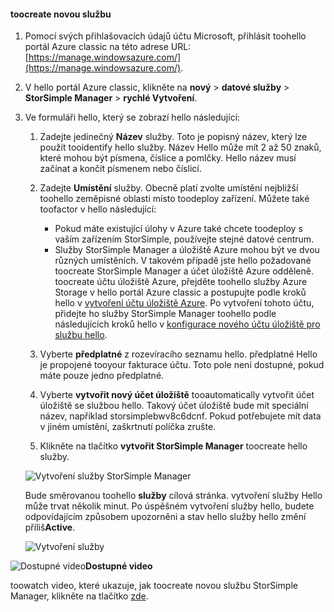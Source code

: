 <!--author=alkohli last changed:01/14/2016-->


#### <a name="toocreate-a-new-service"></a>toocreate novou službu
1. Pomocí svých přihlašovacích údajů účtu Microsoft, přihlásit toohello portál Azure classic na této adrese URL: [https://manage.windowsazure.com/](https://manage.windowsazure.com/).
2. V hello portál Azure classic, klikněte na **nový** > **datové služby** > **StorSimple Manager** > **rychlé Vytvoření**.
3. Ve formuláři hello, který se zobrazí hello následující:
   
   1. Zadejte jedinečný **Název** služby. Toto je popisný název, který lze použít tooidentify hello služby. Název Hello může mít 2 až 50 znaků, které mohou být písmena, číslice a pomlčky. Hello název musí začínat a končit písmenem nebo číslicí.
   2. Zadejte **Umístění** služby. Obecně platí zvolte umístění nejbližší toohello zeměpisné oblasti místo toodeploy zařízení. Můžete také toofactor v hello následující: 
      
      * Pokud máte existující úlohy v Azure také chcete toodeploy s vaším zařízením StorSimple, používejte stejné datové centrum.
      * Služby StorSimple Manager a úložiště Azure mohou být ve dvou různých umístěních. V takovém případě jste hello požadované toocreate StorSimple Manager a účet úložiště Azure odděleně. toocreate účtu úložiště Azure, přejděte toohello služby Azure Storage v hello portál Azure classic a postupujte podle kroků hello v [vytvoření účtu úložiště Azure](../articles/storage/common/storage-create-storage-account.md#create-a-storage-account). Po vytvoření tohoto účtu, přidejte ho služby StorSimple Manager toohello podle následujících kroků hello v [konfigurace nového účtu úložiště pro službu hello](../articles/storsimple/storsimple-deployment-walkthrough.md#configure-a-new-storage-account-for-the-service).
   3. Vyberte **předplatné** z rozevíracího seznamu hello. předplatné Hello je propojené tooyour fakturace účtu. Toto pole není dostupné, pokud máte pouze jedno předplatné.
   4. Vyberte **vytvořit nový účet úložiště** tooautomatically vytvořit účet úložiště se službou hello. Takový účet úložiště bude mít speciální název, například storsimplebwv8c6dcnf. Pokud potřebujete mít data v jiném umístění, zaškrtnutí políčka zrušte. 
   5. Klikněte na tlačítko **vytvořit StorSimple Manager** toocreate hello služby.
   
   ![Vytvoření služby StorSimple Manager](./media/storsimple-create-new-service/HCS_CreateAService-include.png)
   
   Bude směrovanou toohello **služby** cílová stránka. vytvoření služby Hello může trvat několik minut. Po úspěšném vytvoření služby hello, budete odpovídajícím způsobem upozorněni a stav hello služby hello změní příliš**Active**.
   
   ![Vytvoření služby](./media/storsimple-create-new-service/HCS_StorSimpleManagerServicePage-include.png)

![Dostupné video](./media/storsimple-create-new-service/Video_icon.png)**Dostupné video**

toowatch video, které ukazuje, jak toocreate novou službu StorSimple Manager, klikněte na tlačítko [zde](https://azure.microsoft.com/documentation/videos/create-a-storsimple-manager-service/).

